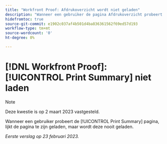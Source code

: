 ```yaml
---
title: "Workfront Proof: Afdrukoverzicht wordt niet geladen"
description: "Wanneer een gebruiker de pagina Afdrukoverzicht probeert te laden, lijkt de pagina te zijn geladen, maar nooit geladen."
hidefromtoc: true
source-git-commit: e1902c037af4b501d4ba836361562f69ed57d193
workflow-type: tm+mt
source-wordcount: '0'
ht-degree: 0%

---
```



# [!DNL Workfront Proof]: [!UICONTROL Print Summary] niet laden

>[!NOTE]
>
>Deze kwestie is op 2 maart 2023 vastgesteld.

Wanneer een gebruiker probeert de [!UICONTROL Print Summary] pagina, lijkt de pagina te zijn geladen, maar wordt deze nooit geladen.

_Eerste verslag op 23 februari 2023._

